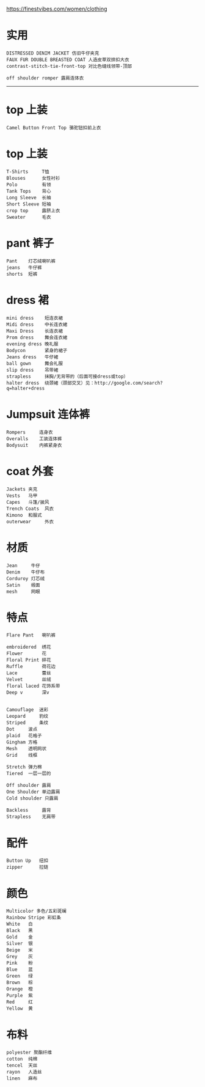 
https://finestvibes.com/women/clothing



# 实用
    DISTRESSED DENIM JACKET 仿旧牛仔夹克
    FAUX FUR DOUBLE BREASTED COAT 人造皮草双排扣大衣
    contrast-stitch-tie-front-top 对比色缝线领带-顶部

    off shoulder romper 露肩连体衣

-----------------------------------------------


# top 上装
    Camel Button Front Top 骆驼钮扣前上衣

# top 上装
    T-Shirts     T恤
    Blouses      女性衬衫
    Polo         有领
    Tank Tops    背心
    Long Sleeve  长袖
    Short Sleeve 短袖 
    crop top     露脐上衣
    Sweater      毛衣

# pant 裤子
    Pant    灯芯绒喇叭裤
    jeans   牛仔裤
    shorts  短裤

# dress 裙
    mini dress    短连衣裙
    Midi dress    中长连衣裙
    Maxi Dress    长连衣裙
    Prom dress    舞会连衣裙
    evening dress 晚礼服
    Bodycon       紧身的裙子
    Jeans dress   牛仔裙
    ball gown     舞会礼服
    slip dress    吊带裙
    strapless     抹胸/无背带的（后面可接dress或top）
    halter dress  绕颈裙（颈部交叉）见：http://google.com/search?q=halter+dress

# Jumpsuit 连体裤
    Rompers     连身衣
    Overalls    工装连体裤
    Bodysuit    内裤紧身衣
    

# coat 外套
    Jackets 夹克
    Vests   马甲
    Capes   斗篷/披风
    Trench Coats  风衣
    Kimono  和服式
    outerwear     外衣

# 材质
    Jean     牛仔
    Denim    牛仔布
    Corduroy 灯芯绒
    Satin    缎面
    mesh     网眼


# 特点
    Flare Pant   喇叭裤

    embroidered  绣花
    Flower       花
    Floral Print 碎花
    Ruffle       荷花边
    Lace         蕾丝
    Velvet       丝绒
    floral laced 花饰系带
    Deep v       深v


    Camouflage  迷彩
    Leopard     豹纹
    Striped     条纹
    Dot     波点
    plaid   花格子
    Gingham 方格
    Mesh    透明网状
    Grid    线框

    Stretch 弹力棉
    Tiered  一层一层的

    Off shoulder 露肩
    One Shoulder 单边露肩
    Cold shoulder 只露肩

    Backless     露背
    Strapless    无肩带
   

# 配件 
    Button Up   纽扣
    zipper      拉链

# 颜色
    Multicolor 多色/五彩斑斓
    Rainbow Stripe 彩虹条
    White   白 
    Black   黑
    Gold    金 
    Silver  银 
    Beige   米 
    Grey    灰
    Pink    粉 
    Blue    蓝
    Green   绿
    Brown   棕
    Orange  橙
    Purple  紫
    Red     红
    Yellow  黄 

# 布料 
    polyester 聚酯纤维
    cotton  纯棉
    tencel  天丝
    rayon   人造丝
    linen   麻布
